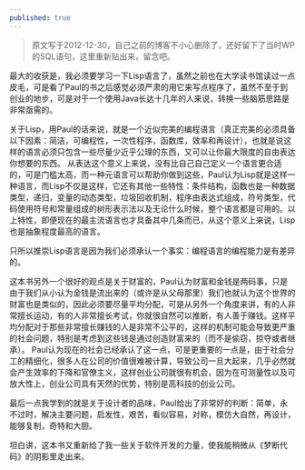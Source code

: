 ```yaml
---
published: true
---
```

>原文写于2012-12-30，自己之前的博客不小心删除了，还好留下了当时WP的SQL语句，这里重新贴出来，留念吧。

最大的收获是，我必须要学习一下Lisp语言了，虽然之前也在大学读书馆读过一点皮毛，可是看了Paul的书之后感觉必须严肃的用它来写点程序了，虽然不至于到创业的地步，可是对于一个使用Java长达十几年的人来说，转换一些脑筋思路是非常亟需的。

关于Lisp，用Paul的话来说，就是一个近似完美的编程语言（真正完美的必须具备以下因素：简洁，可编程性，一次性程序，函数库，效率和再设计），也就是说这样的语言必须只包含一些尽量少近乎公理的东西，又可以让你最大限度的自由表达你想要的东西。 从表达这个意义上来说，没有比自己自己定义一个语言更合适的，可是门槛太高，而一种元语言可以帮助你做到这些，Paul认为Lisp就是这样一种语言，而Lisp不仅是这样，它还有其他一些特性：条件结构，函数也是一种数据类型，递归，变量的动态类型，垃圾回收机制，程序由表达式组成，符号类型，代码使用符号和常量组成的树形表示法以及无论什么时候，整个语言都是可用的。以上特性，即便现在的最主流语言也才具备其中几条而已，从这个意义上来说，Lisp也是抽象程度最高的语言。

只所以推崇Lisp语言是因为我们必须承认一个事实：编程语言的编程能力是有差异的。

这本书另外一个很好的观点是关于财富的，Paul认为财富和金钱是两码事，只是由于我们从小认为金钱是流出来的（或许是从父母那里）我们也就认为这个世界的财富也是类似的，因此必须要尽量平均分配，可是从另外一个角度来讲，有的人非常擅长运动，有的人非常擅长考试，你就很自然可以推断，有人善于赚钱。这样平均分配对于那些非常擅长赚钱的人是非常不公平的，这样的机制可能会导致更严重的社会问题，特别是考虑到这些钱是通过创造财富来的（而不是偷窃，掠夺或者继承）。 Paul认为现在的社会已经承认了这一点，可是更重要的一点是，由于社会分工的精细化，很多人在公司的价值很难被计算，导致公司一旦大起来，几乎必然就会产生效率的下降和官僚主义，这样创业公司就很有机会，因为在可测量性以及可放大性上，创业公司具有天然的优势，特别是高科技的创业公司。

最后一点我学到的就是关于设计者的品味，Paul给出了非常好的判断：简单，永不过时，解决主要问题，启发性，艰苦，看似容易，对称，模仿大自然，再设计，能够复制，奇特和大胆。

坦白讲，这本书又重新给了我一些关于软件开发的力量，使我能稍微从《梦断代码》的阴影里走出来。
